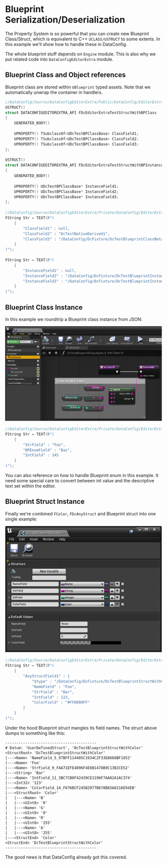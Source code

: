 # Blueprint Serialization/Deserialization

The Property System is so powerful that you can create new Blueprint Class/Struct, which is equivalent to C++ `UCLASS/USTRUCT` to some extents. In this example we'll show how to handle these in DataConfig. 

The whole blueprint stuff depends on `Engine` module. This is also why we put related code into `DataConfigEditorExtra` module.

## Blueprint Class and Object references

Blueprint class are stored within `UBlueprint` typed assets. Note that we automatically unwrap the container in handlers.

```c++
//DataConfig/Source/DataConfigEditorExtra/Public/DataConfig/EditorExtra/SerDe/DcSerDeBlueprint.h
USTRUCT()
struct DATACONFIGEDITOREXTRA_API FDcEditorExtraTestStructWithBPClass
{
    GENERATED_BODY()

    UPROPERTY() TSubclassOf<UDcTestBPClassBase> ClassField1;
    UPROPERTY() TSubclassOf<UDcTestBPClassBase> ClassField2;
    UPROPERTY() TSubclassOf<UDcTestBPClassBase> ClassField3;
};

USTRUCT()
struct DATACONFIGEDITOREXTRA_API FDcEditorExtraTestStructWithBPInstance
{
    GENERATED_BODY()

    UPROPERTY() UDcTestBPClassBase* InstanceField1;
    UPROPERTY() UDcTestBPClassBase* InstanceField2;
    UPROPERTY() UDcTestBPClassBase* InstanceField3;
};

//DataConfig/Source/DataConfigEditorExtra/Private/DataConfig/EditorExtra/SerDe/DcSerDeBlueprint.cpp
FString Str = TEXT(R"(
    {
        "ClassField1" : null,
        "ClassField2" : "DcTestNativeDerived1",
        "ClassField3" : "/DataConfig/DcFixture/DcTestBlueprintClassBeta"
    }
)");

FString Str = TEXT(R"(
    {
        "InstanceField1" : null,
        "InstanceField2" : "/DataConfig/DcFixture/DcTestBlueprintInstanceAlpha",
        "InstanceField3" : "/DataConfig/DcFixture/DcTestBlueprintInstanceBeta"
    }
)");
```

## Blueprint Class Instance

In this example we roundtrip a Blueprint class instance from JSON:

![Blueprint Class](Images/DataConfigEditorExtra-BlueprintClass.png)

```c++
//DataConfig/Source/DataConfigEditorExtra/Private/DataConfig/EditorExtra/SerDe/DcSerDeBlueprint.cpp
FString Str = TEXT(R"(
    {
        "StrField" : "Foo",
        "BPEnumField" : "Baz",
        "IntField" : 345
    }
)");
```

You can also reference on how to handle Blueprint enum in this example. It need some special care to convert between int value and the descriptive text set within the editor.

## Blueprint Struct Instance

Finally we're combined `FColor`, `FDcAnyStruct` and Blueprint struct into one single example:

![DataConfigEditorExtra-BlueprintStruct](Images/DataConfigEditorExtra-BlueprintStruct.png)

```c++
//DataConfig/Source/DataConfigEditorExtra/Private/DataConfig/EditorExtra/SerDe/DcSerDeBlueprint.cpp
FString Str = TEXT(R"(
    {
        "AnyStructField1" : {
            "$type" : "/DataConfig/DcFixture/DcTestBlueprintStructWithColor",
            "NameField" : "Foo",
            "StrField" : "Bar",
            "IntField" : 123,
            "ColorField" : "#FF0000FF"
        }
    }
)");
```

Under the hood Blueprint struct mangles its field names. The struct above dumps to something like this:

```
-----------------------------------------
# Datum: 'UserDefinedStruct', 'DcTestBlueprintStructWithColor'
<StructRoot> 'DcTestBlueprintStructWithColor'
|---<Name> 'NameField_5_97BFF114405C1934C2F33E8668BF1652'
|---<Name> 'Foo'
|---<Name> 'StrField_9_FAA71EFE4896F4E6B1478B9C13B2CE52'
|---<String> 'Bar'
|---<Name> 'IntField_11_3BC7CB0F42439CE2196F7AA82A1AC374'
|---<Int32> '123'
|---<Name> 'ColorField_14_F676BCF245B2977B678B65A8216E94EB'
|---<StructRoot> 'Color'
|   |---<Name> 'B'
|   |---<UInt8> '0'
|   |---<Name> 'G'
|   |---<UInt8> '0'
|   |---<Name> 'R'
|   |---<UInt8> '255'
|   |---<Name> 'A'
|   |---<UInt8> '255'
|---<StructEnd> 'Color'
<StructEnd> 'DcTestBlueprintStructWithColor'
-----------------------------------------
```

The good news is that DataConfig already got this covered. 



